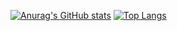 [![Anurag's GitHub stats](https://github-readme-stats.vercel.app/api?username=ShmulTomer)](https://github.com/anuraghazra/github-readme-stats)
[![Top Langs](https://github-readme-stats.vercel.app/api/top-langs/?username=ShmulTomer&hide=prs,issues,contribs)](https://github.com/anuraghazra/github-readme-stats)
